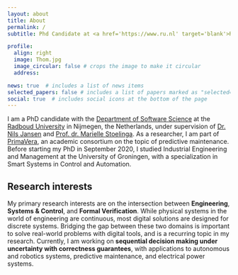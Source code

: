 ```yaml
---
layout: about
title: About
permalink: /
subtitle: Phd Candidate at <a href='https://www.ru.nl' target='blank'>Radboud University</a>, the Netherlands.

profile:
  align: right
  image: Thom.jpg
  image_circular: false # crops the image to make it circular
  address:

news: true  # includes a list of news items
selected_papers: false # includes a list of papers marked as "selected={true}"
social: true  # includes social icons at the bottom of the page
---
```


I am a PhD candidate with the [Department of Software Science](https://sws.cs.ru.nl/) at the [Radboud University](https://www.ru.nl/english/) in Nijmegen, the Netherlands, under supervision of [Dr. Nils Jansen](http://www.cs.ru.nl/personal/nilsjansen/) and [Prof. dr. Marielle Stoelinga](https://wwwhome.ewi.utwente.nl/~marielle/). As a researcher, I am part of [PrimaVera](https://primavera-project.com/), an academic consortium on the topic of predictive maintenance. Before starting my PhD in September 2020, I studied Industrial Engineering and Management at the University of Groningen, with a specialization in Smart Systems in Control and Automation.

Research interests
------
My primary research interests are on the intersection between **Engineering**, **Systems & Control**, and **Formal Verification**. While physical systems in the world of engineering are continuous, most digital solutions are designed for discrete systems. Bridging the gap between these two domains is important to solve real-world problems with digital tools, and is a recurring topic in my research. Currently, I am working on **sequential decision making under uncertainty with correctness guarantees**, with applications to autonomous and robotics systems, predictive maintenance, and electrical power systems.
